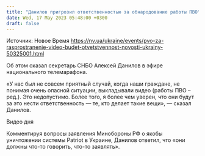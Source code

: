 ```yaml
---
title: "Данилов пригрозил ответственностью за обнародование работы ПВО"
date: Wed, 17 May 2023 05:48:00 +0300
draft: false
---
```

Источник: Новое Время https://nv.ua/ukraine/events/pvo-za-rasprostranenie-video-budet-otvetstvennost-novosti-ukrainy-50325001.html


Об этом сказал секретарь СНБО Алексей Данилов в эфире национального телемарафона.

«У нас был не совсем приятный случай, когда наши граждане, не понимая очень опасной ситуации, выкладывали видео (работы ПВО – ред.). Это недопустимо. Более того, я более чем уверен, что они будут за это нести ответственность — те, кто делает такие вещи», — сказал Данилов.

  Видео дня    

Комментируя вопросы заявления Минобороны РФ о якобы уничтожении системы Patriot в Украине, Данилов ответил, что «они должны что-то говорить, что-то заявлять».
